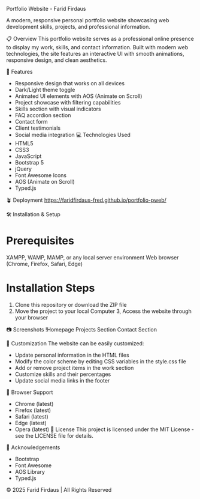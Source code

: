 Portfolio Website - Farid Firdaus

A modern, responsive personal portfolio website showcasing web development skills, projects, and professional information.

📋 Overview
This portfolio website serves as a professional online presence to display my work, skills, and contact information. Built with modern web technologies, the site features an interactive UI with smooth animations, responsive design, and clean aesthetics.

🚀 Features
- Responsive design that works on all devices
- Dark/Light theme toggle
- Animated UI elements with AOS (Animate on Scroll)
- Project showcase with filtering capabilities
- Skills section with visual indicators
- FAQ accordion section
- Contact form
- Client testimonials
- Social media integration
💻 Technologies Used
- HTML5
- CSS3
- JavaScript
- Bootstrap 5
- jQuery
- Font Awesome Icons
- AOS (Animate on Scroll)
- Typed.js

🪴 Deployment
https://faridfirdaus-fred.github.io/portfolio-pweb/


🛠️ Installation & Setup
# Prerequisites
XAMPP, WAMP, MAMP, or any local server environment
Web browser (Chrome, Firefox, Safari, Edge)

# Installation Steps
1. Clone this repository or download the ZIP file
2. Move the project to your local Computer
3, Access the website through your browser

📷 Screenshots
!Homepage Projects Section Contact Section

🔧 Customization
The website can be easily customized:
- Update personal information in the HTML files
- Modify the color scheme by editing CSS variables in the style.css file
- Add or remove project items in the work section
- Customize skills and their percentages
- Update social media links in the footer
  
📱 Browser Support
- Chrome (latest)
- Firefox (latest)
- Safari (latest)
- Edge (latest)
- Opera (latest)
📄 License
This project is licensed under the MIT License - see the LICENSE file for details.

👏 Acknowledgements
- Bootstrap
- Font Awesome
- AOS Library
- Typed.js

© 2025 Farid Firdaus | All Rights Reserved
